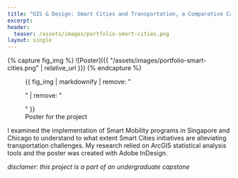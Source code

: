 ```yaml
---
title: "GIS & Design: Smart Cities and Transportation, a Comparative Case Study"
excerpt: 
header:
  teaser: /assets/images/portfolio-smart-cities.png
layout: single
---
```

{% capture fig_img %}
![Poster]({{ "/assets/images/portfolio-smart-cities.png" | relative_url }})
{% endcapture %}

<figure>
  {{ fig_img | markdownify | remove: "<p>" | remove: "</p>" }}
  <figcaption>Poster for the project</figcaption>
</figure>

I examined the implementation of Smart Mobility programs in Singapore and Chicago to understand to what extent Smart Cities initiatives are alleviating transportation challenges. My research relied on ArcGIS statistical analysis tools and the poster was created with Adobe InDesign.

_disclamer: this project is a part of an undergraduate capstone_